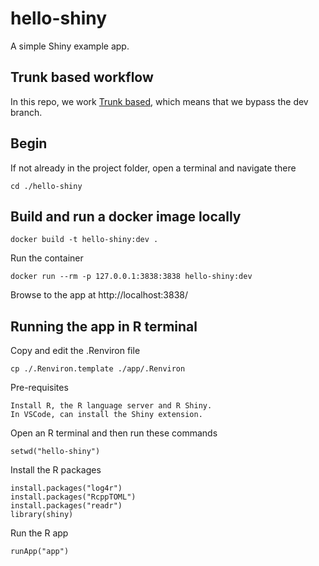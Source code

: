# hello-shiny
A simple Shiny example app.

## Trunk based workflow
In this repo, we work [Trunk based](https://www.toptal.com/software/trunk-based-development-git-flow), which means that we bypass the dev branch.

## Begin

If not already in the project folder, open a terminal and navigate there

    cd ./hello-shiny


## Build and run a docker image locally

    docker build -t hello-shiny:dev .

Run the container

    docker run --rm -p 127.0.0.1:3838:3838 hello-shiny:dev

Browse to the app at  http://localhost:3838/


## Running the app in R terminal

Copy and edit the .Renviron file

    cp ./.Renviron.template ./app/.Renviron

Pre-requisites

    Install R, the R language server and R Shiny.
    In VSCode, can install the Shiny extension.

Open an R terminal and then run these commands

    setwd("hello-shiny")

Install the R packages

    install.packages("log4r")
    install.packages("RcppTOML")
    install.packages("readr")
    library(shiny)

Run the R app

    runApp("app")
